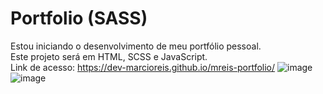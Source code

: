 # Portfolio (SASS)
Estou iniciando o desenvolvimento de meu portfólio pessoal.<br>
Este projeto será em HTML, SCSS e JavaScript.<br>
Link de acesso: https://dev-marcioreis.github.io/mreis-portfolio/
![image](https://user-images.githubusercontent.com/122680054/221662938-488f1a90-1bed-4521-bedf-a42471483559.png)
![image](https://user-images.githubusercontent.com/122680054/221663004-7f8e6a03-2c12-4c97-abb2-414a88d95c3a.png)


